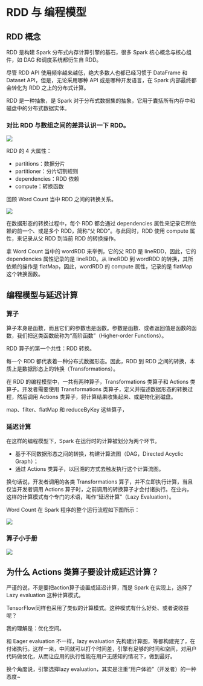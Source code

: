 # RDD 与 编程模型

## RDD 概念

RDD 是构建 Spark 分布式内存计算引擎的基石，很多 Spark 核心概念与核心组件，如 DAG 和调度系统都衍生自 RDD。

尽管 RDD API 使用频率越来越低，绝大多数人也都已经习惯于 DataFrame 和 Dataset API，但是，无论采用哪种 API 或是哪种开发语言，在 Spark 内部最终都会转化为 RDD 之上的分布式计算。

RDD 是一种抽象，是 Spark 对于分布式数据集的抽象，它用于囊括所有内存中和磁盘中的分布式数据实体。

### 对比 RDD 与数组之间的差异认识一下 RDD。

![](https://static001.geekbang.org/resource/image/71/76/7149ddfb053edfed4397ee27dc09b376.jpg?wh=1369x718)

RDD 的 4 大属性：

- partitions：数据分片
- partitioner：分片切割规则
- dependencies：RDD 依赖
- compute：转换函数

回顾 Word Count 当中 RDD 之间的转换关系。

![](https://static001.geekbang.org/resource/image/af/6d/af93e6f10b85df80a7d56a6c1965a36d.jpg?wh=1920x512)

在数据形态的转换过程中，每个 RDD 都会通过 dependencies 属性来记录它所依赖的前一个、或是多个 RDD，简称“父 RDD”。与此同时，RDD 使用 compute 属性，来记录从父 RDD 到当前 RDD 的转换操作。

拿 Word Count 当中的 wordRDD 来举例，它的父 RDD 是 lineRDD，因此，它的 dependencies 属性记录的是 lineRDD。从 lineRDD 到 wordRDD 的转换，其所依赖的操作是 flatMap，因此，wordRDD 的 compute 属性，记录的是 flatMap 这个转换函数。

## 编程模型与延迟计算

### 算子

算子本身是函数，而且它们的参数也是函数。参数是函数、或者返回值是函数的函数，我们把这类函数统称为“高阶函数”（Higher-order Functions）。

RDD 算子的第一个共性：RDD 转换。

每一个 RDD 都代表着一种分布式数据形态。因此，RDD 到 RDD 之间的转换，本质上是数据形态上的转换（Transformations）。

在 RDD 的编程模型中，一共有两种算子，Transformations 类算子和 Actions 类算子。开发者需要使用 Transformations 类算子，定义并描述数据形态的转换过程，然后调用 Actions 类算子，将计算结果收集起来、或是物化到磁盘。

map、filter、flatMap 和 reduceByKey 这些算子，

### 延迟计算

在这样的编程模型下，Spark 在运行时的计算被划分为两个环节。
- 基于不同数据形态之间的转换，构建计算流图（DAG，Directed Acyclic Graph）；
- 通过 Actions 类算子，以回溯的方式去触发执行这个计算流图。

换句话说，开发者调用的各类 Transformations 算子，并不立即执行计算，当且仅当开发者调用 Actions 算子时，之前调用的转换算子才会付诸执行。在业内，这样的计算模式有个专门的术语，叫作“延迟计算”（Lazy Evaluation）。

Word Count 在 Spark 程序的整个运行流程如下图所示：

![](https://static001.geekbang.org/resource/image/6f/7b/6f82b4a35cdfb526d837d23675yy477b.jpg?wh=1920x472)

### 算子小手册

![](https://static001.geekbang.org/resource/image/4f/fa/4f277fdda5a4b34b3e2yyb6f570a08fa.jpg?wh=1773x1364)

## 为什么 Actions 类算子要设计成延迟计算？

严谨的说，不是要把action算子设置成延迟计算，而是 Spark 在实现上，选择了 Lazy evaluation 这种计算模式。

TensorFlow同样也采用了类似的计算模式。这种模式有什么好处、或者说收益呢？

我的理解是：优化空间。

和 Eager evaluation 不一样，lazy evaluation 先构建计算图，等都构建完了，在付诸执行。这样一来，中间就可以打个时间差，引擎有足够的时间和空间，对用户代码做优化，从而让应用的执行性能在用户无感知的情况下，做到最好。

换个角度说，引擎选择lazy evaluation，其实是注重“用户体验”（开发者）的一种态度~
